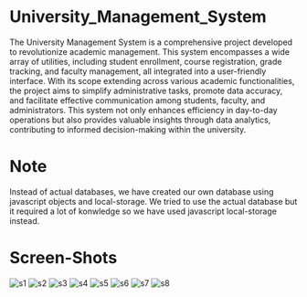 # University_Management_System

The University Management System is a comprehensive project developed to revolutionize academic management. This system encompasses a wide array of utilities, including student enrollment, course registration, grade tracking, and faculty management, all integrated into a user-friendly interface. With its scope extending across various academic functionalities, the project aims to simplify administrative tasks, promote data accuracy, and facilitate effective communication among students, faculty, and administrators. This system not only enhances efficiency in day-to-day operations but also provides valuable insights through data analytics, contributing to informed decision-making within the university.

# Note
Instead of actual databases, we have created our own database using javascript objects and local-storage. We tried to use the actual database but it required a lot of konwledge so we have used javascript local-storage instead.

# Screen-Shots
![s1](https://github.com/muhammadabdullah12345/University_Management_System/assets/154841585/47339db4-a6ca-4e29-abe4-9dbf9de247ba)
![s2](https://github.com/muhammadabdullah12345/University_Management_System/assets/154841585/a2338203-45d4-4c9d-84d0-d2e6a3ce824b)
![s3](https://github.com/muhammadabdullah12345/University_Management_System/assets/154841585/3dd9a926-79c2-44c5-b990-bef9b2ee4001)
![s4](https://github.com/muhammadabdullah12345/University_Management_System/assets/154841585/15896884-5be1-4c2e-ab2b-0d595b63b343)
![s5](https://github.com/muhammadabdullah12345/University_Management_System/assets/154841585/7d22ec57-837e-41ef-a4d0-6e461aa75f76)
![s6](https://github.com/muhammadabdullah12345/University_Management_System/assets/154841585/83dc35de-00ef-4c2c-9493-a84d197fdf8c)
![s7](https://github.com/muhammadabdullah12345/University_Management_System/assets/154841585/a8639e72-74d9-4014-b2f5-4e8791b2be0a)
![s8](https://github.com/muhammadabdullah12345/University_Management_System/assets/154841585/304ab85f-2212-4d9b-9063-5b2fc579457e)
